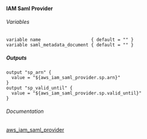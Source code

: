 #### IAM Saml Provider


###### Variables
```
variable name                   { default = "" }
variable saml_metadata_document { default = "" }
```

##### Outputs
```
output "sp_arn" {
  value = "${aws_iam_saml_provider.sp.arn}"
}
output "sp_valid_until" {
  value = "${aws_iam_saml_provider.sp.valid_until}"
}
```

###### Documentation
[aws_iam_saml_provider](https://www.terraform.io/docs/providers/aws/r/iam_saml_provider.html)
